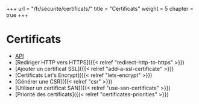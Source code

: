 +++
url = "/fr/securité/certificats/"
title = "Certificats"
weight = 5
chapter = true
+++

# Certificats

- [API](https://api.alwaysdata.com/v1/ssl/doc/)
- [Rediriger HTTP vers HTTPS]({{< relref "redirect-http-to-https" >}})
- [Ajouter un certificat SSL]({{< relref "add-a-ssl-certificate" >}})
- [Certificats Let's Encrypt]({{< relref "lets-encrypt" >}})
- [Générer une CSR]({{< relref "csr" >}})
- [Utiliser un certificat SAN]({{< relref "use-san-certificate" >}})
- [Priorité des certificats]({{< relref "certificates-priorities" >}})
